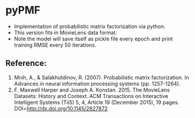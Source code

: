 pyPMF
=====
- Implementation of probabilistic matrix factorization via python.
- This version fits in MovieLens data format.
- Note the model will save itself as pickle file every epoch and print training RMSE every 50 iterations.



Reference:
----------
1. Mnih, A., & Salakhutdinov, R. (2007). Probabilistic matrix factorization. In Advances in neural information processing systems (pp. 1257-1264).  
2. F. Maxwell Harper and Joseph A. Konstan. 2015. The MovieLens Datasets: History
and Context. ACM Transactions on Interactive Intelligent Systems (TiiS) 5, 4,
Article 19 (December 2015), 19 pages. DOI=http://dx.doi.org/10.1145/2827872
